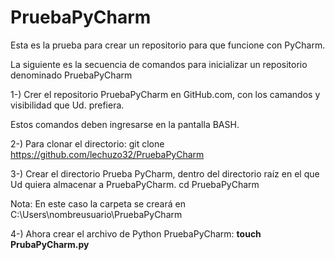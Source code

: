 # PruebaPyCharm
Esta es la prueba para crear un repositorio para que funcione con PyCharm.

La siguiente es la secuencia de comandos para inicializar un repositorio denominado PruebaPyCharm

1-) Crer el repositorio PruebaPyCharm en GitHub.com, con los camandos y visibilidad que Ud. prefiera.

Estos comandos deben ingresarse en la pantalla BASH.

2-) Para clonar el directorio:
    git clone https://github.com/lechuzo32/PruebaPyCharm

3-) Crear el directorio Prueba PyCharm, dentro del directorio raíz en el que Ud quiera almacenar a PruebaPyCharm.
    cd PruebaPyCharm

Nota: En este caso la carpeta se creará en C:\Users\nombreusuario\PruebaPyCharm

4-) Ahora crear el archivo de Python PruebaPyCharm: <b>touch PrubaPyCharm.py</b>

